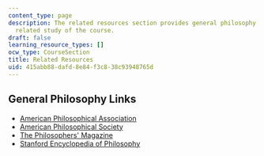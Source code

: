 ```yaml
---
content_type: page
description: The related resources section provides general philosophy links for the
  related study of the course.
draft: false
learning_resource_types: []
ocw_type: CourseSection
title: Related Resources
uid: 415abb88-dafd-8e84-f3c8-38c93948765d
---
```

## General Philosophy Links

- [American Philosophical Association](http://www.apaonline.org/)  
- [American Philosophical Society](https://www.amphilsoc.org/)
- [The Philosophers' Magazine](https://www.philosophersmag.com/)
- [Stanford Encyclopedia of Philosophy](http://plato.stanford.edu/contents.html)